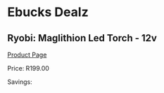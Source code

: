 
# Ebucks Dealz
## Ryobi: Maglithion Led Torch - 12v
[Product Page](https://www.ebucks.com/web/shop/productSelected.do?prodId=316340802&catId=370101825)

Price: R199.00

Savings: 


	